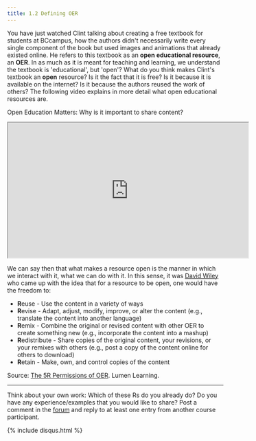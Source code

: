```yaml
---
title: 1.2 Defining OER
---
```



You have just watched Clint talking about creating a free textbook for students at BCcampus, how the authors didn't necessarily write every single component of the book but used images and animations that already existed online. He refers to this textbook as an **open educational resource**, an **OER**. In as much as it is meant for teaching and learning, we understand the textbook is 'educational', but 'open'? What do you think makes Clint's textbook an **open** resource? Is it the fact that it is free? Is it because it is available on the internet? Is it because the authors reused the work of others? The following video explains in more detail what open educational resources are.

Open Education Matters: Why is it important to share content?  

<iframe height="315" src="https://www.youtube.com/embed/dTNnxPcY49Q" width="560"></iframe>

We can say then that what makes a resource open is the manner in which we interact with it, what we can do with it. In this sense, it was [David Wiley][1] who came up with the idea that for a resource to be open, one would have the freedom to:

 - **R**euse - Use the content in a variety of ways
 - **R**evise - Adapt, adjust, modify, improve, or alter the content (e.g.,
   translate the content into another language)
 - **R**emix - Combine the original or revised content with other OER to
   create something new (e.g., incorporate the content into a mashup)
 - **R**edistribute - Share copies of the original content, your revisions,
   or your remixes with others (e.g., post a copy of the content online
   for others to download)
 - **R**etain - Make, own, and control copies of the content

Source: [The 5R Permissions of OER][2]. Lumen Learning. 

----------


Think about your own work: Which of these Rs do you already do? Do you have any experience/examples that you would like to share? Post a comment in the [forum][3] and reply to at least one entry from another course participant.


{% include disqus.html %}

  [1]: https://twitter.com/opencontent
  [2]: http://lumenlearning.com/about-oer/
  [3]:http://www.exploerercourse.org/en/modules/week%201/discussion/
